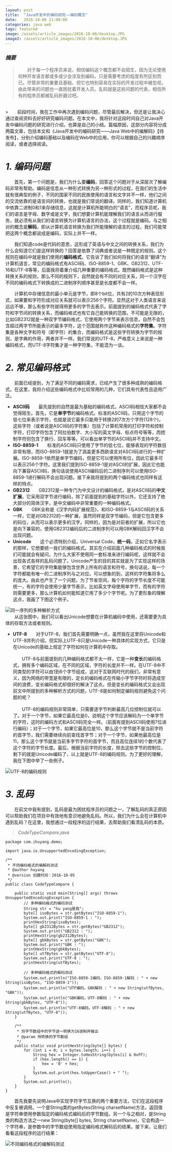 ```yaml
---
layout: post
title:  "Java开发中的编码研究——编码概念"
date:   2016-10-06 21:00:00
categories: java web
tags: featured
image: /assets/article_images/2016-10-06/desktop.JPG
image2: /assets/article_images/2016-10-06/desktop.JPG
---
```

### *摘要*
>　　对于每一个程序员来说，相信编码这个概念都不会陌生，因为无论使用何种开发语言都或多或少会涉及到编码，只是需要考虑的程度有所区别而已。尽管非常的重要且基础，但它也特别容易在实际的开发过程中被忽视，由此带来的问题也一直困扰着开发人员。乱码就是这些问题的代表，相信所有的程序员都被乱码折磨过吧。
<br>
>　　前段时间，我在工作中再次遇到编码问题，尽管最后解决，但还是让我决心通过查阅资料去好好研究编码问题。在本文中，我将针对这段时间自己对Java开发中编码问题的研究进行介绍，也算是自己的小结。篇幅原因，这部分内容将分成两篇文章，包括本文和《Java开发中的编码研究——Java Web中的编解码》【待发布】，分别介绍编码基础以及编码在Web中的应用，你可以根据自己的兴趣顺序阅读，或者选择阅读。

# *1. 编码问题* #

　　首先，第一个问题是，我们为什么要**编码**，回答这个问题对于从深层次了解编码非常有帮助。编码是信息从一种形式转换为另一种形式的过程，在我们的生活中就有很典型的例子，不同的国家不同的民族使用的语言和文字并不一样，他们之间的交流依靠的是语言间的转换，也就是我们常说的翻译。同样的，我们知道计算机中依靠二进制0和1来存储信息，这就是计算机所能明白的“语言”，而程序员呢，我们的语言是字母、数字或是文字，我们想要计算机能理解我们的语言从而进行服务，就必须有从我们的语言转换为计算机语言的办法，这个过程就是编码。与之相对的概念是**解码**，即从计算机语言转换为我们所能理解的语言的过程，我们可能常把这两个概念都说成是编码，实际上并不一样。

　　我们知道code是代码的意思，这形成了英语与中文之间的转换关系，我们为什么会知道它们是这样转换的？回答是依靠了词典或者说是一种既定的规则。这个规则在编码中就是我们使用的**编码格式**，它告诉了我们如何将我们的语言“翻译”为计算机语言，常见的编码格式有ASCII码、ISO-8859-1、GBK、GB2312、UTF-16和UTF-8等等，后面我将着重介绍几种重要的编码格式。既然编码格式是这种转换关系的规则，那么不同的规则下，自然就会有不同的对应关系，同一个汉字在不同的编码格式下转换成的二进制序列顺序甚至是长度都不会一样。

　　计算机中存储信息的最小单元是字节，即8个bit位，共有2的10次方种表现形式，如果要和字符形成对应关系就可以表示256个字符。显然这对于人类语言来说远远不够，那么有些字符就得用更多的字节去表示。前面提到的编码格式代表了字符和字节间的转换关系，而编码格式也有它自己能转换的范围，不可能是无限的，比如GB2312就是一种双字节编码格式，它使用两个字节来表示信息，自然不会包含超过两字节所能表示的最多字符，这个范围就称作这种编码格式的**字符集**。字符集是各种文字和符号（即字符）的集合，而编码格式是这些字符转换为字节的规则，是字典的作用，两者并不一样。我们常说的UTF-8，严格意义上来说是一种编码格式，而UTF-8字符集才是一种字符集，不能混为一谈。

# *2. 常见编码格式* #

　　前面已经提到，为了满足不同的编码需求，已经产生了很多种成熟的编码格式。在这里，我将介绍这些编码格式中比较常用的几种，它们具有代表性且适用广泛。

* **ASCII码**　　最先提到的自然是最为基础的编码格式，ASCII码相信大家都不会觉得陌生。首先，它是**单字节**的编码格式。标准的ASCII码，只用这个字节的低七位来表示字符，也就是说它最多只能用于转换2的7次方个字符(128个)，这些字符（或者说是ASCII码的字符集）包括了计算机常用的打印字符和控制字符，打印字符包含了阿拉伯数字、大小写的英文字母、标点符号等等，而控制字符则包含了换行、回车等等。可以看出单字节的ASCII码并不支持中文。
* **ISO-8859-1**　　标准的ASCII码只使用了字节的低七位，能够表现的字符数目非常有限，而ISO-8859-1就是为了涵盖更多西欧语言对ASCII码进行的一种扩展。ISO-8859-1依然是单字节编码，但是它可以使用所有位，因此它最多可以表示256个字符。这里我们提到ISO-8859-1是对ASCII的扩展，因此它也能向下兼容ASCII码，换句话说使用ASCII编码后的二进制序列可以使用ISO-8859-1进行解码不会出现问题。接下来我将提到的两个编码格式也同样有这样的特点。
* **GB2312**　　GB2312是一种专门为中文设计的编码格式，是对ASCII码的**中文扩展**，它采用双字节进行编码，除了前面提到的基础字符以外，它还支持了绝大部分的简体汉字，是中文编码中非常重要的一种编码格式。
* **GBK**　　GBK全称是《汉字内码扩展规范》，和ISO-8859-1与ASCII码的关系一样，它是对GB2312的一种扩展，虽然同样是双字节编码，但是它包含更多的码位，从而可以表示更多的汉字。同样的，因为是对前者的扩展，所以它也是向下兼容的，使用GB2312编码后的二进制序列可以用GBK解码回汉字不会出现问题。
* **Unicode**　　这个必须特别介绍，Universal Code，**统一码**，正如它名字表示的那样，它想要统一我们的编码格式。其实在介绍前面几种编码格式的时候我们可能就会有疑问，为什么大家不使用同一套标准来进行编码呢，这样就不会出现各式各样的乱码问题了。Unicode产生的目的其实就是为了实现这样的场景，它希望它的字符集能够包含世界上所有的语言和符号，换句话说，每一个字符都能有唯一的二进制序列与之对应。可以想象的到，这样的字符集将多么的庞大。由此也产生了一个问题，为了节省空间，每个字符的字节长度不可能统一，有的字符会使用少量字节表示，比如英文字母使用单字节，而有的字符则需要更多，那么计算机如何能知道它用了多少个字节呢。为了更形象的理解这点，我画了下图这个例子。

![同一序列的多种解析方式](/assets/article_images/2016-10-06/2016-10-06_1.jpg "同一序列的多种解析方式")
<br>
　　从这张图中，我们可以看出Unicode想要在计算机编码中使用，还需要更为具体的存取方法或者规则。

* **UTF-8**　　对于UTF-8，我们首先需要明确一点，虽然我在这里将Unicode和UTF-8并列介绍，但实际上UTF-8只是Unicode一种具体的实现方式，它只是在Unicode的基础上规定了字符如何在计算机中存取。
<br><br>
　　UTF-8与前面提到的几种编码格式都不太一样，它是一种**变长**的编码格式，拥有多个编码区域，在不同的区域，字符的长度并不一样。在UTF-8中不同类型的字符可以由1到6个字节组成，这对于互联网时代的我们，非常有意义，因为网络的带宽是有限的，定长的编码格式在传输小字节字符时将造成空间的浪费，变长编码格式却很好的解决了这点。但是变长的编码格式又会出现前文中所提到的多种解析方式的问题，UTF-8是如何制定编码规则避免这个问题的呢？
<br><br>
　　UTF-8的编码规则非常简单，只需要逐字节判断最高几位控制位就可以了。对于一个字节，如果它最高位是0，说明这个字节应该解码为一个单字节的字符，这时的编码方式和ASCII码完全一样。（前面有提到ASCII码使用7位进行编码）；对于一个字节，如果它最高位是10，那么这个字节就不是当前字符的首字节，我们需要继续向前查找首字节；对于一个字节，如果他最高位是11，那么这个字节就是当前多字节字符的首字节，而且高位连续1的个数代表了这个字符的字节长度。最后，根据当前字符的长度，除去这些字节的控制位，剩下的就是Unicode编码了，以上就是UTF-8的编码规则。为了更好的理解，我在下图中举了一些例子。

![UTF-8的编码规则](/assets/article_images/2016-10-06/2016-10-06_2.jpg "UTF-8的编码规则")

# *3. 乱码* #

　　在前文中我有提到，乱码是最为困扰程序员的问题之一，了解乱码的真正原因可以帮助我们在项目中有效地有意识地避免乱码。所以，我们为什么会在计算机中遇到乱码？在这里，我想通过一段程序的运行结果，去帮助我们看清乱码的本质。

> *CodeTypeCompare.java*

	package com.ihuyang.demo;
	
	import java.io.UnsupportedEncodingException;
	
	/**
	 * 不同编码格式的编解码测试
	 * @author huyang
	 * @version 创建时间：2016-10-05
	 */
	public class CodeTypeCompare {
	
		public static void main(String[] args) throws UnsupportedEncodingException {
			// 多种编码格式的编码测试
			String str = "hu yang是我";
			byte[] isoBytes = str.getBytes("ISO-8859-1");
			System.out.print("ISO-8859-1 : ");
			printHexString(isoBytes);
			byte[] gb2312Bytes = str.getBytes("GB2312");
			System.out.print("GB2312 : ");
			printHexString(gb2312Bytes);
			byte[] gbkBytes = str.getBytes("GBK");
			System.out.print("GBK : ");
			printHexString(gbkBytes);
			byte[] utfBytes = str.getBytes("UTF-8");
			System.out.print("UTF-8 : ");
			printHexString(utfBytes);
	
			// 多种编码格式的解码测试
			System.out.println("ISO-8859-1编码，ISO-8859-1解码 : " + new String(isoBytes, "ISO-8859-1"));
			System.out.println("UTF编码，GBK解码 : " + new String(utfBytes, "GBK"));
			System.out.println("GBK编码，UTF-8解码 : " + new String(gbkBytes, "UTF-8"));		
			System.out.println("UTF-8编码，UTF-8解码 : " + new String(utfBytes, "UTF-8"));
		}
	
		/**
		 * 将字节数组中的字节逐一转换为16进制并输出
		 * @param 待转换的字节数组
		 */
		public static void printHexString(byte[] bytes) {
			for (int i = 0; i < bytes.length; i++) {
				String hex = Integer.toHexString(bytes[i] & 0xFF);
				if (hex.length() == 1) {
					hex = '0' + hex;
				}
				System.out.print(hex.toUpperCase() + " ");
			}
			System.out.println();
		}
	}

　　首先我要先说明Java中实现字符字节互换的两个重要方法，它们在这段程序中反复被调用。一个是String类的getBytes(String charsetName)方法，返回值是字符串使用参数指定的编码格式编码后的字节数组。另一个与之相对，是String类的构造方法之一new String(byte[] bytes, String charsetName)，它会构造一个字符串，是参数中的字节数组使用指定编码格式解码后的结果。接下来，让我们看看这段程序的运行结果：

![不同编码格式的编解码测试](/assets/article_images/2016-10-06/2016-10-06_3.jpg "不同编码格式的编解码测试")